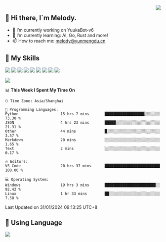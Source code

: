<a href="#">
  <img align="right" src="https://github-readme-stats.vercel.app/api?username=melodyyuuka&count_private=true&show_icons=true" />
</a>

## **👋 Hi there, I`m Melody.**

- 🔭 I’m currently working on YuukaBot-v6
- 🌱 I’m currently learning: AI, Go, Rust and more!
- 📫 How to reach me: melody@yunmengdu.cn

## 🌟 **My Skills** 

![](https://img.shields.io/badge/-Python-3e74a2?style=flat-square&logo=Python&logoColor=fff)
![](https://img.shields.io/badge/-Java-007396?style=flat-square&logo=OpenJDK&logoColor=fff)
![](https://img.shields.io/badge/-Node.js-339933?style=flat-square&logo=Node.js&logoColor=fff)
![](https://img.shields.io/badge/-Git-f05032?style=flat-square&logo=git&logoColor=fff)
![](https://img.shields.io/badge/-PostgreSQL-4169e1?style=flat-square&logo=PostgreSQL&logoColor=fff)
![](https://img.shields.io/badge/-Rust-000000?style=flat-square&logo=rust&logoColor=fff)
![](https://img.shields.io/badge/-VSCode-007acc?style=flat-square&logo=Visual-Studio-Code&logoColor=fff)
![](https://img.shields.io/badge/-FastAPI-009688?style=flat-square&logo=FastAPI&logoColor=fff)
![](https://img.shields.io/badge/-Linux-000000?style=flat-square&logo=Linux&logoColor=fff)


![](https://wakatime.com/badge/user/fa6dc0e2-47c5-4d2d-ae45-69fec6f2122c.svg)

<!--START_SECTION:waka-->
📊 **This Week I Spent My Time On** 

```text
🕑︎ Time Zone: Asia/Shanghai

💬 Programming Languages: 
Python                   15 hrs 7 mins       ██████████████████░░░░░░░   73.30 % 
JSON                     4 hrs 23 mins       █████░░░░░░░░░░░░░░░░░░░░   21.31 % 
Other                    44 mins             █░░░░░░░░░░░░░░░░░░░░░░░░    3.57 % 
Markdown                 20 mins             ░░░░░░░░░░░░░░░░░░░░░░░░░    1.65 % 
Text                     2 mins              ░░░░░░░░░░░░░░░░░░░░░░░░░    0.17 % 

🔥 Editors: 
VS Code                  20 hrs 37 mins      █████████████████████████   100.00 % 

💻 Operating System: 
Windows                  19 hrs 3 mins       ███████████████████████░░   92.42 % 
Linux                    1 hr 33 mins        ██░░░░░░░░░░░░░░░░░░░░░░░    7.58 % 
```


 Last Updated on 31/01/2024 09:13:25 UTC+8
<!--END_SECTION:waka-->

## 🥰 **Using Language**

![](https://github-readme-stats.vercel.app/api/wakatime?username=MelodyYuyuko&layout=compact&hide_border=true)

